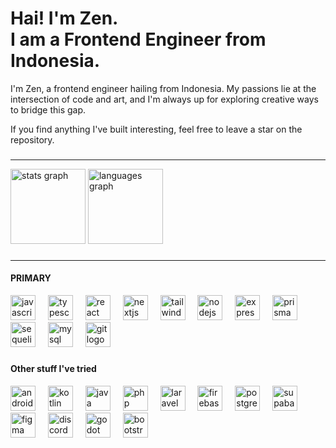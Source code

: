 <h1 align="left">Hai! I'm Zen. <br> I am a Frontend Engineer from Indonesia.</h1>

<p align="left">I'm Zen, a frontend engineer hailing from Indonesia. My passions lie at the intersection of code and art, and I'm always up for exploring creative ways to bridge this gap.</p>
<p align="left">If you find anything I've built interesting, feel free to leave a star on the repository.</p>

###

 <hr />
<div align="left">
  <img src="https://githubstat-five.vercel.app/api?username=sigmagenz&hide_title=true&hide_rank=false&show_icons=true&include_all_commits=true&count_private=true&disable_animations=false&theme=dark&locale=en&hide_border=false" height="120" alt="stats graph"  />
  <img src="https://github-readme-stats.vercel.app/api/top-langs?username=sigmagenz&locale=en&hide_title=false&layout=compact&card_width=420&langs_count=3&theme=dark&hide_border=false&exclude_repo=test_backend-library-management-system-restapi,medisphere_frontend,voucher_feature_frontend,voucher_feature,quizapp,laravel_starter-adminLTE,online_bookstore,react_todolist,tokopaedi,bolangtravel_backend_x,hsb_backend_elearning,next_mealchemy,backend_mealchemy_strapi,bwa-staycation_app,discord-gemini_ai,pixinime,zeinirfansyah_2024,react_todolist,personal_web-2023,online_bookstore,wevest-react,reactjs-19,react-js-19,wefest_be,bolangtravel_frontend" height="120" alt="languages graph"  />

</div>

###
<hr />

<h4 align="left">PRIMARY</h4>
 <div align="left">
 <div align="left">
   <img src="https://cdn.jsdelivr.net/gh/devicons/devicon/icons/javascript/javascript-original.svg" height="40" alt="javascript logo"  />
   <img width="12" />
   <img src="https://cdn.jsdelivr.net/gh/devicons/devicon/icons/typescript/typescript-original.svg" height="40" alt="typescript logo"  />
   <img width="12" />
   <img src="https://cdn.jsdelivr.net/gh/devicons/devicon/icons/react/react-original.svg" height="40" alt="react logo"  />
   <img width="12" />
   <img src="https://cdn.jsdelivr.net/gh/devicons/devicon/icons/nextjs/nextjs-original.svg" height="40" alt="nextjs logo"  />
   <img width="12" />
   <img src="https://cdn.simpleicons.org/tailwindcss/06B6D4" height="40" alt="tailwindcss logo"  />
   <img width="12" />
   <img src="https://cdn.simpleicons.org/nodedotjs/339933" height="40" alt="nodejs logo"  />
   <img width="12" />
   <img src="https://skillicons.dev/icons?i=express" height="40" alt="express logo"  />
   <img width="12" />
   <img src="https://cdn.jsdelivr.net/gh/devicons/devicon/icons/prisma/prisma-original.svg" height="40" alt="prisma logo"  />
   <img width="12" />
   <img src="https://cdn.jsdelivr.net/gh/devicons/devicon/icons/sequelize/sequelize-original.svg" height="40" alt="sequelize logo"  />
   <img width="12" />
   <img src="https://skillicons.dev/icons?i=mysql" height="40" alt="mysql logo"  />
   <img width="12" />
   <img src="https://skillicons.dev/icons?i=git" height="40" alt="git logo"  />
 </div>
 
 ###
 </div>
 
 
 <h4 align="left">Other stuff I've tried</h4>
 <div align="left">
   <img src="https://cdn.jsdelivr.net/gh/devicons/devicon/icons/androidstudio/androidstudio-original.svg" height="40" alt="androidstudio logo"  />
   <img width="12" />
   <img src="https://cdn.jsdelivr.net/gh/devicons/devicon/icons/kotlin/kotlin-original.svg" height="40" alt="kotlin logo"  />
   <img width="12" />
   <img src="https://cdn.jsdelivr.net/gh/devicons/devicon/icons/java/java-original.svg" height="40" alt="java logo"  />
   <img width="12" />
   <img src="https://skillicons.dev/icons?i=php" height="40" alt="php logo"  />
   <img width="12" />
   <img src="https://cdn.simpleicons.org/laravel/FF2D20" height="40" alt="laravel logo"  />
   <img width="12" />
   <img src="https://cdn.jsdelivr.net/gh/devicons/devicon/icons/firebase/firebase-plain.svg" height="40" alt="firebase logo"  />
   <img width="12" />
   <img src="https://cdn.jsdelivr.net/gh/devicons/devicon/icons/postgresql/postgresql-original.svg" height="40" alt="postgresql logo"  />
   <img width="12" />
   <img src="https://cdn.simpleicons.org/supabase/3ECF8E" height="40" alt="supabase logo"  />
   <img width="12" />
   <img src="https://skillicons.dev/icons?i=figma" height="40" alt="figma logo"  />
   <img width="12" />
   <img src="https://skillicons.dev/icons?i=discord" height="40" alt="discord logo"  />
    <img width="12" />
   <img src="https://skillicons.dev/icons?i=godot" height="40" alt="godot logo"  />
   <img width="12" />
   <img src="https://cdn.jsdelivr.net/gh/devicons/devicon/icons/bootstrap/bootstrap-original.svg" height="40" alt="bootstrap logo"  />
 </div>
</div>
